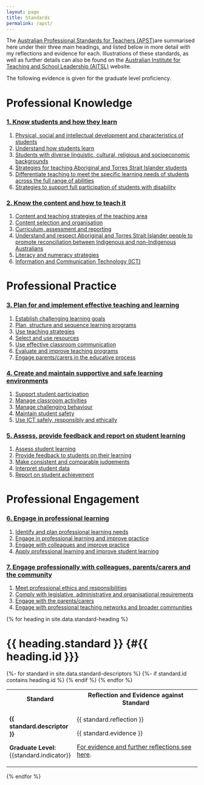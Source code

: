 ```yaml
---
layout: page
title: Standards
permalink: /apst/
---
```


The [Australian Professional Standards for Teachers (APST)](https://www.aitsl.edu.au/docs/default-source/apst-resources/australian_professional_standard_for_teachers_final.pdf)are summarised here under their three main headings, and listed below in more detail with my reflections and evidence for each. Illustrations of these standards, as well as further details can also be found on the [Australian Institute for Teaching and School Leadership (AITSL)](https://www.aitsl.edu.au/teach/standards) website.

The following evidence is given for the graduate level proficiency.

# Professional Knowledge
### [1. Know students and how they learn](#apst1)
1. [Physical, social and intellectual development and characteristics of students](#apst1-1)
2. [Understand how students learn](#apst1-2)
3. [Students with diverse linguistic, cultural, religious and socioeconomic backgrounds](#apst1-3)
4. [Strategies for teaching Aboriginal and Torres Strait Islander students](#apst1-4)
5. [Differentiate teaching to meet the specific learning needs of students across the full range of abilities](#apst1-5)
6. [Strategies to support full participation of students with disability](#apst1-6)

### [2. Know the content and how to teach it](#apst2)
1. [Content and teaching strategies of the teaching area](#apst2-1)
2. [Content selection and organisation](#apst2-2)
3. [Curriculum, assessment and reporting](#apst2-3)
4. [Understand and respect Aboriginal and Torres Strait Islander people to promote reconciliation between Indigenous and non-Indigenous Australians](#apst2-4)
5. [Literacy and numeracy strategies](#apst2-5)
6. [Information and Communication Technology (ICT)](#apst2-6)  

# Professional Practice
### [3. Plan for and implement effective teaching and learning](#apst3)
1. [Establish challenging learning goals](#apst3-1)
2. [Plan, structure and sequence learning programs](#apst3-2)
3. [Use teaching strategies](#apst3-3)
4. [Select and use resources](#apst3-4)
5. [Use effective classroom communication](#apst3-5)
6. [Evaluate and improve teaching programs](#apst3-6)
7. [Engage parents/carers in the educative process](#apst3-7)

### [4. Create and maintain supportive and safe learning environments](#apst4)
1. [Support student participation](#apst4-1)
2. [Manage classroom activities](#apst4-2)
3. [Manage challenging behaviour](#apst4-3)
4. [Maintain student safety](#apst4-4)
5. [Use ICT safely, responsibly and ethically](#apst4-5)

### [5. Assess, provide feedback and report on student learning](#apst5)
1. [Assess student learning](#apst5-1)
2. [Provide feedback to students on their learning](#apst5-2)
3. [Make consistent and comparable judgements](#apst5-3)
4. [Interpret student data](#apst5-4)
5. [Report on student achievement](#apst5-5)

# Professional Engagement
### [6. Engage in professional learning](#apst6)
1. [Identify and plan professional learning needs](#apst6-1)
2. [Engage in professional learning and improve practice](#apst6-2)
3. [Engage with colleagues and improve practice](#apst6-3)
4. [Apply professional learning and improve student learning](#apst6-4)

### [7. Engage professionally with colleagues, parents/carers and the community](#apst7)
1. [Meet professional ethics and responsibilities](#apst7-1)
2. [Comply with legislative, administrative and organisational requirements](#apst7-2)
3. [Engage with the parents/carers](#apst7-3)
4. [Engage with professional teaching networks and broader communities](#apst7-4)


{% for heading in site.data.standard-heading %}
# {{ heading.standard }} {#{{ heading.id }}}
<table>
    <col style="width:25%">
	<col style="width:75%">
    <tr>
		<th>Standard</th>
		<th>Reflection and Evidence against Standard</th>
	</tr>
{%- for standard in site.data.standard-descriptors %}
    {%- if standard.id contains heading.id %}
    <tr>
		<td id="{{ standard.id }}">
			<p>
				<strong>{{ standard.descriptor }}</strong>
			</p>
			<p>
				<strong>Graduate Level:</strong> {{standard.indicator}}
            </p>
		</td>
		<td>
            <p>
                {{ standard.reflection }}
            </p>
			<p>
				{{ standard.evidence }}
			</p>
            <p>
			    <a href="{{ site.baseurl }}/apst/{{ standard.id | slice: 4, 6 }}"> For evidence and further reflections see here</a>.
            </p>
        </td>
	</tr>
    {% endif %}
{% endfor %}
</table>
{% endfor %}